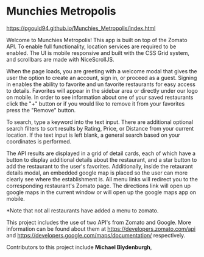 # Munchies Metropolis
https://pgould94.github.io/Munchies_Metropolis/index.html

Welcome to Munchies Metropolis! This app is built on top of the Zomato API. To enable full functionality, location services are required to be enabled. The UI is mobile responsive and built with the CSS Grid system, and scrollbars are made with NiceScrollJS.

When the page loads, you are greeting with a welcome modal that gives the user the option to create an account, sign in, or proceed as a guest. Signing in enables the ability to favorite and un favorite restaurants for easy access to details. Favorites will appear in the sidebar area or directly under our logo on mobile. In order to see information about one of your saved restaurants click the "+" button or if you would like to remove it from your favorites press the "Remove" button.

To search, type a keyword into the text input. There are additional optional search filters to sort results by Rating, Price, or Distance from your current location. If the text input is left blank, a general search based on your coordinates is performed.

The API results are displayed in a grid of detail cards, each of which have a button to display additional details about the restaurant, and a star button to add the restaurant to the user's favorites. Additionally, inside the retaurant details modal, an embedded google map is placed so the user can more clearly see where the establishment is. All menu links will redirect you to the corresponding restaurant's Zomato page. The directions link will open up google maps in the current window or will open up the google maps app on mobile.

*Note that not all restaurants have added a menu to zomato.

This project includes the use of two API's from Zomato and Google. More information can be found about them at https://developers.zomato.com/api and https://developers.google.com/maps/documentation/ respectively.

Contributors to this project include <b>Michael Blydenburgh</b>, 

